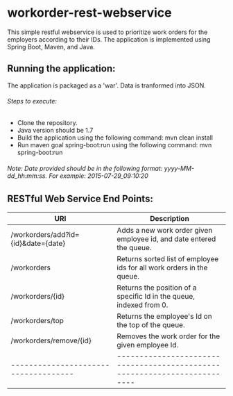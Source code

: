 # workorder-rest-webservice
This simple restful webservice is used to prioritize work orders for the employers according to their IDs.
The application is implemented using Spring Boot, Maven, and Java.

## Running the application:
The application is packaged as a 'war'. Data is tranformed into JSON.
###### Steps to execute:
- Clone the repository.
- Java version should be 1.7
- Build the application using the following command: mvn clean install
- Run maven goal spring-boot:run using the following command: mvn spring-boot:run

###### Note: Date provided should be in the following format: yyyy-MM-dd_hh:mm:ss. For example: 2015-07-29_09:10:20

## RESTful Web Service End Points:
|              URI                   |                               Description                               |
|------------------------------------|-------------------------------------------------------------------------|
|/workorders/add?id={id}&date={date} | Adds a new work order given employee id, and date entered the queue.    |
|/workorders                         | Returns sorted list of employee ids for all work orders in the queue.   |
|/workorders/{id}                    | Returns the position of a specific Id in the queue, indexed from 0.     |
|/workorders/top                     | Returns the employee's Id on the top of the queue.                      |
|/workorders/remove/{id}             | Removes the work order for the given employee Id.                       | |/workorders/averagetime?date={date} | Returns average wait time by all work orders in the queue.              |
|------------------------------------|-------------------------------------------------------------------------|


